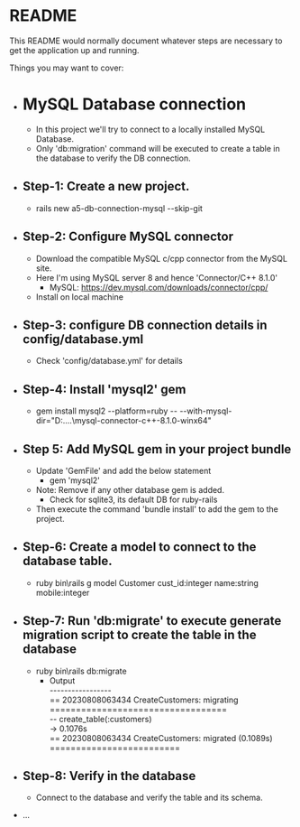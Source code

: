 # README

This README would normally document whatever steps are necessary to get the
application up and running.

Things you may want to cover:

* # MySQL Database connection <br>
    * In this project we'll try to connect to a locally installed MySQL Database. <br>
    * Only 'db:migration' command will be executed to create a table in the database to verify the DB connection. <br>

* ## Step-1: Create a new project. <br>
    * rails new a5-db-connection-mysql --skip-git <br>

* ## Step-2: Configure MySQL connector <br>
    * Download the compatible MySQL c/cpp connector from the MySQL site. <br>
    * Here I'm using MySQL server 8 and hence 'Connector/C++ 8.1.0' <br>
      * MySQL: https://dev.mysql.com/downloads/connector/cpp/ <br>
    * Install on local machine <br>

* ## Step-3: configure DB connection details in config/database.yml <br>
    * Check 'config/database.yml' for details <br>
  
* ## Step-4: Install 'mysql2' gem <br>
    * gem install mysql2 --platform=ruby -- --with-mysql-dir="D:\....\mysql-connector-c++-8.1.0-winx64" <br>


* ## Step 5: Add MySQL gem in your project bundle <br>
    * Update 'GemFile' and add the below statement <br>
      * gem 'mysql2' <br>
    * Note: Remove if any other database gem is added.  <br>
       * Check for sqlite3, its default DB for ruby-rails <br>
    * Then execute the command 'bundle install' to add the gem to the project. <br>
    
* ## Step-6: Create a model to connect to the database table. <br>
    * ruby bin\rails g model Customer cust_id:integer name:string mobile:integer <br>

* ## Step-7: Run 'db:migrate' to execute generate migration script to create the table in the database  <br>
    * ruby bin\rails db:migrate  <br>
      * Output  <br>
      -----------------  <br>
        == 20230808063434 CreateCustomers: migrating ==================================  <br>
        -- create_table(:customers)  <br>
        -> 0.1076s <br>
        == 20230808063434 CreateCustomers: migrated (0.1089s) ========================= <br>

* ## Step-8: Verify in the database
    * Connect to the database and verify the table and its schema.


* ...
